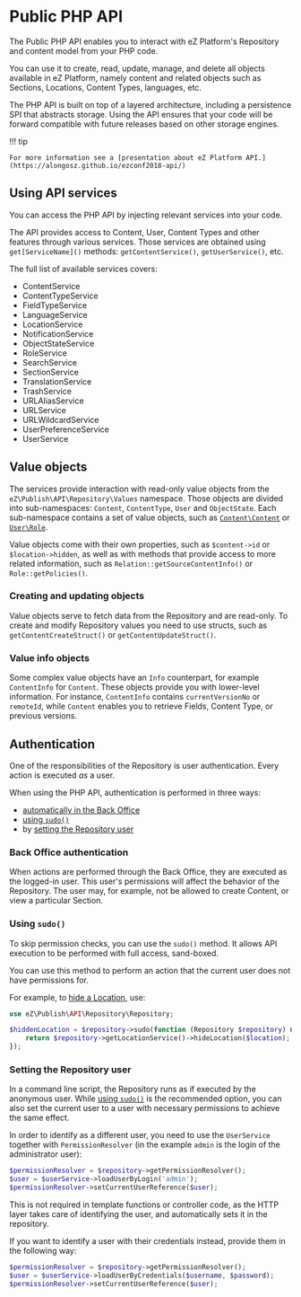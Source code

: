 # Public PHP API

The Public PHP API enables you to interact with eZ Platform's Repository and content model from your PHP code.

You can use it to create, read, update, manage, and delete all objects available in eZ Platform, namely 
content and related objects such as Sections, Locations, Content Types, languages, etc.

The PHP API is built on top of a layered architecture, including a persistence SPI that abstracts storage.
Using the API ensures that your code will be forward compatible with future releases based on other storage engines.

!!! tip

    For more information see a [presentation about eZ Platform API.](https://alongosz.github.io/ezconf2018-api/)

## Using API services

You can access the PHP API by injecting relevant services into your code.

The API provides access to Content, User, Content Types and other features through various services.
Those services are obtained using `get[ServiceName]()` methods: `getContentService()`, `getUserService()`, etc.

The full list of available services covers:

- ContentService
- ContentTypeService
- FieldTypeService
- LanguageService
- LocationService
- NotificationService
- ObjectStateService
- RoleService
- SearchService
- SectionService
- TranslationService
- TrashService
- URLAliasService
- URLService
- URLWildcardService
- UserPreferenceService
- UserService

## Value objects

The services provide interaction with read-only value objects from the `eZ\Publish\API\Repository\Values` namespace.
Those objects are divided into sub-namespaces: `Content`, `ContentType`, `User` and `ObjectState`.
Each sub-namespace contains a set of value objects,
such as [`Content\Content`](https://github.com/ezsystems/ezpublish-kernel/blob/v7.5.2/eZ/Publish/API/Repository/Values/Content/Content.php)
or [`User\Role`](https://github.com/ezsystems/ezpublish-kernel/blob/v7.5.2/eZ/Publish/API/Repository/Values/User/Role.php).

Value objects come with their own properties, such as `$content->id` or `$location->hidden`,
as well as with methods that provide access to more related information,
such as `Relation::getSourceContentInfo()` or `Role::getPolicies()`.

### Creating and updating objects

Value objects serve to fetch data from the Repository and are read-only.
To create and modify Repository values you need to use structs, such as `getContentCreateStruct()` or `getContentUpdateStruct()`.

### Value info objects

Some complex value objects have an `Info` counterpart, for example `ContentInfo` for `Content`.
These objects provide you with lower-level information.
For instance, `ContentInfo` contains `currentVersionNo` or `remoteId`,
while `Content` enables you to retrieve Fields, Content Type, or previous versions.

## Authentication

One of the responsibilities of the Repository is user authentication. Every action is executed *as* a user.

When using the PHP API, authentication is performed in three ways:
- [automatically in the Back Office](#back-office-authentication)
- [using `sudo()`](#using-sudo)
- by [setting the Repository user](#setting-the-repository-user)

### Back Office authentication

When actions are performed through the Back Office, they are executed as the logged-in user.
This user's permissions will affect the behavior of the Repository.
The user may, for example, not be allowed to create Content, or view a particular Section.

### Using `sudo()`

To skip permission checks, you can use the `sudo()` method.
It allows API execution to be performed with full access, sand-boxed.

You can use this method to perform an action that the current user does not have permissions for.

For example, to [hide a Location](public_php_api_locations.md#hideunhide-location), use:

``` php
use eZ\Publish\API\Repository\Repository;

$hiddenLocation = $repository->sudo(function (Repository $repository) use ($location) {
    return $repository->getLocationService()->hideLocation($location);
});
```

### Setting the Repository user

In a command line script, the Repository runs as if executed by the anonymous user.
While [using `sudo()`](#using-sudo) is the recommended option,
you can also set the current user to a user with necessary permissions to achieve the same effect.

In order to identify as a different user, you need to use the `UserService` together with `PermissionResolver`
(in the example `admin` is the login of the administrator user):

``` php
$permissionResolver = $repository->getPermissionResolver();
$user = $userService->loadUserByLogin('admin');
$permissionResolver->setCurrentUserReference($user);
```

This is not required in template functions or controller code,
as the HTTP layer takes care of identifying the user, and automatically sets it in the repository.

If you want to identify a user with their credentials instead, provide them in the following way:

``` php
$permissionResolver = $repository->getPermissionResolver();
$user = $userService->loadUserByCredentials($username, $password);
$permissionResolver->setCurrentUserReference($user);
```

